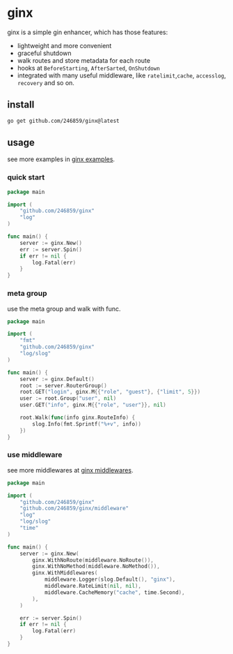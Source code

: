 # ginx
ginx is a simple gin enhancer, which has those features:

* lightweight and more convenient
* graceful shutdown
* walk routes and store metadata for each route
* hooks at `BeforeStarting`, `AfterSarted`, `OnShutdown`
* integrated with many useful middleware, like `ratelimit`,`cache`, `accesslog`, `recovery` and so on.

## install
```bash
go get github.com/246859/ginx@latest
```

## usage
see more examples in [ginx examples](https://github.com/246859/ginx/tree/main/examples/).

### quick start
```go
package main

import (
	"github.com/246859/ginx"
	"log"
)

func main() {
	server := ginx.New()
	err := server.Spin()
	if err != nil {
		log.Fatal(err)
	}
}

```

### meta group
use the meta group and walk with func.
```go
package main

import (
	"fmt"
	"github.com/246859/ginx"
	"log/slog"
)

func main() {
	server := ginx.Default()
	root := server.RouterGroup()
	root.GET("login", ginx.M{{"role", "guest"}, {"limit", 5}})
	user := root.Group("user", nil)
	user.GET("info", ginx.M{{"role", "user"}}, nil)

	root.Walk(func(info ginx.RouteInfo) {
		slog.Info(fmt.Sprintf("%+v", info))
	})
}
```

### use middleware
see more middlewares at [ginx middlewares](https://github.com/246859/ginx/tree/main/contribs/).
```go
package main

import (
	"github.com/246859/ginx"
	"github.com/246859/ginx/middleware"
	"log"
	"log/slog"
	"time"
)

func main() {
	server := ginx.New(
		ginx.WithNoRoute(middleware.NoRoute()),
		ginx.WithNoMethod(middleware.NoMethod()),
		ginx.WithMiddlewares(
			middleware.Logger(slog.Default(), "ginx"),
			middleware.RateLimit(nil, nil),
			middleware.CacheMemory("cache", time.Second),
		),
	)

	err := server.Spin()
	if err != nil {
		log.Fatal(err)
	}
}

```